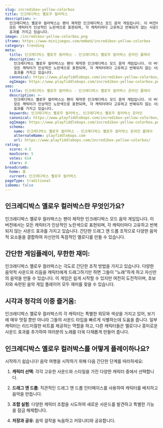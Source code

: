```yaml
---
slug: incredibox-yellow-colorbox
title: 인크레디박스 옐로우 컬러박스
description: >-
  인크레디박스 옐로우 컬러박스는 팬이 제작한 인크레디박스 모드 음악 게임입니다. 이 버전에서는 
  모든 캐릭터가 인상적인 노란색으로 표현되며, 각 캐릭터마다 고유하고 반복되지 않는 사운드 
  효과를 가지고 있습니다.
image: /incredibox-yellow-colorbox.png
iframe: https://www.minijuegos.com/embed/incredibox-yellow-colorbox
category: trending
meta:
  title: 인크레디박스 옐로우 컬러박스 - 인크레디박스 옐로우 컬러박스 온라인 플레이
  description: >-
    인크레디박스 옐로우 컬러박스는 팬이 제작한 인크레디박스 모드 음악 게임입니다. 이 버전에서는 
    모든 캐릭터가 인상적인 노란색으로 표현되며, 각 캐릭터마다 고유하고 반복되지 않는 사운드 
    효과를 가지고 있습니다.
  canonical: https://www.playfiddlebops.com/incredibox-yellow-colorbox/
  ogImage: https://www.playfiddlebops.com/incredibox-yellow-colorbox.png
seo:
  title: 인크레디박스 옐로우 컬러박스 - 인크레디박스 옐로우 컬러박스 온라인 플레이
  description: >-
    인크레디박스 옐로우 컬러박스는 팬이 제작한 인크레디박스 모드 음악 게임입니다. 이 버전에서는 
    모든 캐릭터가 인상적인 노란색으로 표현되며, 각 캐릭터마다 고유하고 반복되지 않는 사운드 
    효과를 가지고 있습니다.
  keywords: 인크레디박스 옐로우 컬러박스, 인크레디박스 옐로우 컬러박스 온라인
  canonical: https://www.playfiddlebops.com/incredibox-yellow-colorbox/
  ogImage: https://www.playfiddlebops.com/incredibox-yellow-colorbox.png
  schema:
    name: 인크레디박스 옐로우 컬러박스 - 인크레디박스 옐로우 컬러박스 온라인 플레이
    alternateName: playfiddlebops.com
    url: https://www.playfiddlebops.com/incredibox-yellow-colorbox/
rating:
  score: 4.5
  maxScore: 5
  votes: 614
  stars: 4
breadcrumb:
  home: 홈
  current: 인크레디박스 옐로우 컬러박스
pageType: traditional
isDemo: false
---
```


## 인크레디박스 옐로우 컬러박스란 무엇인가요?

인크레디박스 옐로우 컬러박스는 팬이 제작한 인크레디박스 모드 음악 게임입니다. 이 버전에서는 모든 캐릭터가 인상적인 노란색으로 표현되며, 각 캐릭터마다 고유하고 반복되지 않는 사운드 효과를 가지고 있습니다. 간단한 드래그 앤 드롭 조작으로 다양한 음악적 요소들을 결합하여 자신만의 독점적인 멜로디를 만들 수 있습니다.

## 간단한 게임플레이, 무한한 재미:

인크레디박스 옐로우 컬러박스는 극도로 간단한 조작 방법을 가지고 있습니다. 다양한 음악적 사운드와 리듬을 캐릭터에게 드래그하기만 하면 그들이 "노래"하게 하고 자신만의 음악을 만들 수 있습니다. 이 게임은 쉽게 시작할 수 있지만 여전히 도전적이며, 초보자와 숙련된 음악 게임 플레이어 모두 재미를 찾을 수 있습니다.

## 시각과 청각의 이중 즐거움:

인크레디박스 옐로우 컬러박스의 각 캐릭터는 특별한 외모와 색상을 가지고 있어, 보기에 매우 멋질 뿐만 아니라 그들의 사운드 타입을 빠르게 식별하는데 도움을 줍니다. 일부 캐릭터는 리드미컬한 비트를 제공하는 역할을 하고, 다른 캐릭터들은 멜로디나 흥미로운 사운드 효과를 추가하여 여러분의 노래를 더욱 다채롭게 만들어 줍니다.

## 인크레디박스 옐로우 컬러박스를 어떻게 플레이하나요?

시작하기 쉽습니다! 음악 여행을 시작하기 위해 다음 간단한 단계를 따라하세요:

1. **캐릭터 선택**: 각각 고유한 사운드와 스타일을 가진 다양한 캐릭터 중에서 선택합니다.

2. **드래그 앤 드롭**: 직관적인 드래그 앤 드롭 인터페이스를 사용하여 캐릭터를 배치하고 음악을 만듭니다.

3. **조합 실험**: 다양한 캐릭터 조합을 시도하여 새로운 사운드를 발견하고 특별한 기능을 잠금 해제합니다.

4. **저장과 공유**: 음악 걸작을 녹음하고 커뮤니티와 공유합니다.